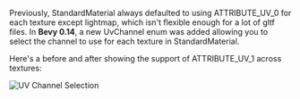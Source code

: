 Previously, StandardMaterial always defaulted to using ATTRIBUTE_UV_0 for each texture except lightmap, which isn't flexible enough for a lot of gltf files. In **Bevy 0.14**, a new UvChannel enum was added allowing you to select the channel to use for each texture in StandardMaterial. 

Here's a before and after showing the support of ATTRIBUTE_UV_1 across textures: 

![UV Channel Selection](uv_channel_selection.png)
